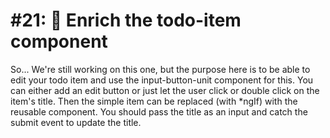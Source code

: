 # \#21: 💪 Enrich the todo-item component

So... We're still working on this one, but the purpose here is to be able to edit your todo item and use the input-button-unit component for this. You can either add an edit button or just let the user click or double click on the item's title. Then the simple item can be replaced \(with \*ngIf\) with the reusable component. You should pass the title as an input and catch the submit event to update the title.


